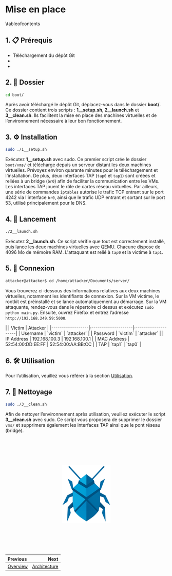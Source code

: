 # Mise en place

\tableofcontents

## 1. 📋 Prérequis

- Téléchargement du dépôt Git
-
-

## 2. 📁 Dossier
```bash
cd boot/
```

Après avoir téléchargé le dépôt Git, déplacez-vous dans le dossier **boot/**. Ce dossier contient trois scripts : **1__setup.sh**, **2__launch.sh** et **3__clean.sh**. Ils facilitent la mise en place des machines virtuelles et de l’environnement nécessaire à leur bon fonctionnement.

## 3. ⚙️ Installation
```bash
sudo ./1__setup.sh
```
Exécutez **1__setup.sh** avec sudo. Ce premier script crée le dossier `boot/vms/` et télécharge depuis un serveur distant les deux machines virtuelles. Prévoyez environ quarante minutes pour le téléchargement et l'installation. De plus, deux interfaces TAP (`tap0` et `tap1`) sont créées et reliées à un bridge (`br0`) afin de faciliter la communication entre les VMs. Les interfaces TAP jouent le rôle de cartes réseau virtuelles. Par ailleurs, une série de commandes `iptables` autorise le trafic TCP entrant sur le port 4242 via l'interface `br0`, ainsi que le trafic UDP entrant et sortant sur le port 53, utilisé principalement pour le DNS.

## 4. 🚀 Lancement
```bash
./2__launch.sh
```
Exécutez **2__launch.sh**. Ce script vérifie que tout est correctement installé, puis lance les deux machines virtuelles avec QEMU. Chacune dispose de 4096 Mo de mémoire RAM. L'attaquant est relié à `tap0` et la victime à `tap1`.

## 5. 🔌 Connexion
```bash 
attacker@attacker$ cd /home/attacker/Documents/server/
```
Vous trouverez ci-dessous des informations relatives aux deux machines virtuelles, notamment les identifiants de connexion. Sur la VM victime, le rootkit est préinstallé et se lance automatiquement au démarrage. Sur la VM attaquante, rendez-vous dans le répertoire ci dessus et exécutez `sudo python main.py`. Ensuite, ouvrez Firefox et entrez l’adresse `http://192.168.249.59:5000`.

<div class="full_width_table">
|                  | Victim             | Attacker           |
|------------------|:--------------------|:--------------------|
| Username         | `victim`           | `attacker`         |
| Password         | `victim`           | `attacker`         |
| IP Address       | 192.168.100.3      | 192.168.100.1      |
| MAC Address      | 52:54:00:DD:EE:FF  | 52:54:00:AA:BB:CC  |
| TAP              | `tap1`             | `tap0`             |
</div>

## 6. 🛠️ Utilisation
Pour l’utilisation, veuillez vous référer à la section [Utilisation](04_usage.md).

## 7. 🧹 Nettoyage
```bash 
sudo ./3__clean.sh
```
Afin de nettoyer l’environnement après utilisation, veuillez exécuter le script **3__clean.sh** avec sudo. Ce script vous proposera de supprimer le dossier `vms/` et supprimera également les interfaces TAP ainsi que le pont réseau (bridge).

<img 
  src="../img/logo_no_text.png" 
  style="
    display: block;
    margin: 100px auto;
    width: 30%;
    overflow: hidden;
  "
/>

<div class="section_buttons">

| Previous                          | Next                               |
|:----------------------------------|-----------------------------------:|
| [Overview](01_main.md)            | [Architecture](03_archi.md)        |
</div>